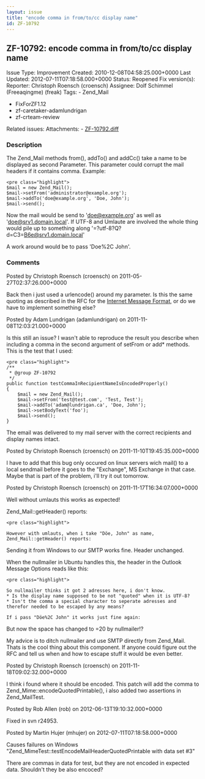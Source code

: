 ```yaml
---
layout: issue
title: "encode comma in from/to/cc display name"
id: ZF-10792
---
```


ZF-10792: encode comma in from/to/cc display name
-------------------------------------------------

 Issue Type: Improvement Created: 2010-12-08T04:58:25.000+0000 Last Updated: 2012-07-11T07:18:58.000+0000 Status: Reopened Fix version(s): 
 Reporter:  Christoph Roensch (croensch)  Assignee:  Dolf Schimmel (Freeaqingme) (freak)  Tags: - Zend\_Mail
- FixForZF1.12
- zf-caretaker-adamlundrigan
- zf-crteam-review
 
 Related issues: 
 Attachments: - [ZF-10792.diff](/issues/secure/attachment/14746/ZF-10792.diff)
 
### Description

The Zend\_Mail methods from(), addTo() and addCc() take a name to be displayed as second Parameter. This parameter could corrupt the mail headers if it contains comma. Example:

 
    <pre class="highlight">
    $mail = new Zend_Mail();
    $mail->setFrom('administrator@example.org');
    $mail->addTo('doe@example.org', 'Doe, John');
    $mail->send();


Now the mail would be send to 'doe@example.org' as well as 'doe@srv1.domain.local'. If UTF-8 and Umlaute are involved the whole thing would pile up to something along '=?utf-8?Q?d=C3=B6e@srv1.domain.local'

A work around would be to pass 'Doe%2C John'.

 

 

### Comments

Posted by Christoph Roensch (croensch) on 2011-05-27T02:37:26.000+0000

Back then i just used a urlencode() around my parameter. Is this the same quoting as described in the RFC for the [Internet Message Format](http://tools.ietf.org/html/rfc5322#section-3.2.3), or do we have to implement something else?

 

 

Posted by Adam Lundrigan (adamlundrigan) on 2011-11-08T12:03:21.000+0000

Is this still an issue? I wasn't able to reproduce the result you describe when including a comma in the second argument of setFrom or add\* methods. This is the test that I used:

 
    <pre class="highlight">
    /**
     * @group ZF-10792
     */
    public function testCommaInRecipientNameIsEncodedProperly()
    {
        $mail = new Zend_Mail();
        $mail->setFrom('test@test.com', 'Test, Test');
        $mail->addTo('adam@lundrigan.ca', 'Doe, John');
        $mail->setBodyText('foo');
        $mail->send();
    }


The email was delivered to my mail server with the correct recipients and display names intact.

 

 

Posted by Christoph Roensch (croensch) on 2011-11-10T19:45:35.000+0000

I have to add that this bug only occured on linux servers wich mail() to a local sendmail before it goes to the "Exchange", MS Exchange in that case. Maybe that is part of the problem, i'll try it out tomorrow.

 

 

Posted by Christoph Roensch (croensch) on 2011-11-17T16:34:07.000+0000

Well without umlauts this works as expected!

Zend\_Mail::getHeader() reports:

 
    <pre class="highlight">
    
    However with umlauts, when i take "Döe, John" as name, Zend_Mail::getHeader() reports:


Sending it from Windows to our SMTP works fine. Header unchanged.

When the nullmailer in Ubuntu handles this, the header in the Outlook Message Options reads like this:

 
    <pre class="highlight">
    
    So nullmailer thinks it got 2 adresses here, i don't know.
    * Is the display name supposed to be not "quoted" when it is UTF-8?
    * Isn't the comma a special character to seperate adresses and therefor needed to be escaped by any means?
    
    If i pass "Döe%2C John" it works just fine again:


But now the space has changed to =20 by nullmailer!?

My advice is to ditch nullmailer and use SMTP directly from Zend\_Mail. Thats is the cool thing about this component. If anyone could figure out the RFC and tell us when and how to escape stuff it would be even better.

 

 

Posted by Christoph Roensch (croensch) on 2011-11-18T09:02:32.000+0000

I think i found where it should be encoded. This patch will add the comma to Zend\_Mime::encodeQuotedPrintable(), i also added two assertions in Zend\_MailTest.

 

 

Posted by Rob Allen (rob) on 2012-06-13T19:10:32.000+0000

Fixed in svn r24953.

 

 

Posted by Martin Hujer (mhujer) on 2012-07-11T07:18:58.000+0000

Causes failures on Windows "Zend\_MimeTest::testEncodeMailHeaderQuotedPrintable with data set #3"

There are commas in data for test, but they are not encoded in expected data. Shouldn't they be also encoced?

 

 